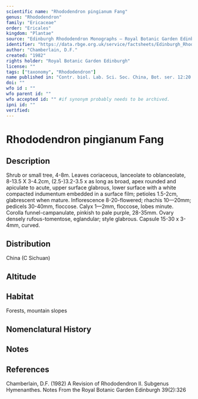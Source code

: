 ```yaml
---
scientific name: "Rhododendron pingianum Fang"
genus: "Rhododendron"
family: "Ericaceae"
order: "Ericales"
kingdom: "Plantae"
source: "Edinburgh Rhododendron Monographs – Royal Botanic Garden Edinburgh"
identifier: "https://data.rbge.org.uk/service/factsheets/Edinburgh_Rhododendron_Monographs.xhtml"
author: "Chamberlain, D.F."
created: "1982"
rights holder: "Royal Botanic Garden Edinburgh"
license: ""
tags: ["taxonomy", "Rhododendron"]
name published in: "Contr. biol. Lab. Sci. Soc. China, Bot. ser. 12:20 (1939)."
doi: ""
wfo id : ""
wfo parent id: ""
wfo accepted id: "" #if synonym probably needs to be archived.                      
ipni id: ""
verified:
---
```


                       

# Rhododendron pingianum Fang

## Description
Shrub or small tree, 4-8m. Leaves coriaceous, lanceolate to oblanceolate, 8-13.5 X 3-4.2cm, (2.5-)3.2-3.5 x as long as broad, apex rounded and apiculate to acute, upper surface glabrous, lower surface with a white compacted indumentum embedded in a surface film; petioles 1.5-2cm, glabrescent when mature. Inflorescence 8-20-flowered; rhachis 10—20mm; pedicels 30-40mm, floccose. Calyx 1—2mm, floccose, lobes minute. Corolla funnel-campanulate, pinkish to pale purple, 28-35mm. Ovary densely rufous-tomentose, eglandular; style glabrous. Capsule 15-30 x 3-4mm, curved.

## Distribution
China (C Sichuan)

## Altitude


## Habitat
Forests, mountain slopes

## Nomenclatural History

                       
## Notes


## References

Chamberlain, D.F. (1982) A Revision of Rhododendron II. Subgenus Hymenanthes. Notes From the Royal Botanic Garden Edinburgh 39(2):326
